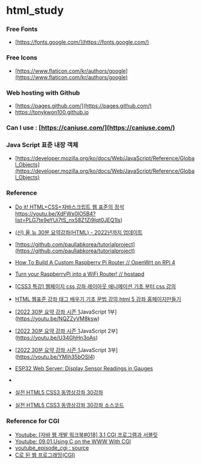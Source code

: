 # html_study


### Free Fonts
* [https://fonts.google.com/](https://fonts.google.com/)

### Free Icons
* [https://www.flaticon.com/kr/authors/google](https://www.flaticon.com/kr/authors/google)

### Web hosting with Github
* [https://pages.github.com/](https://pages.github.com/)
* https://tonykwon100.github.io

### Can I use : [https://caniuse.com/](https://caniuse.com/)

### Java Script 표준 내장 객체
* [https://developer.mozilla.org/ko/docs/Web/JavaScript/Reference/Global_Objects](https://developer.mozilla.org/ko/docs/Web/JavaScript/Reference/Global_Objects)

### Reference
* [Do it! HTML+CSS+자바스크립트 웹 표준의 정석]()https://youtu.be/XdFWx0lO5B4?list=PLG7te9eYUi7tS_nx58Z1Zi9Iqt0JEQ1Is)
* [(신) 올 뉴 30분 요약강좌(HTML) - 2022년까지 업데이트](https://youtu.be/PQymWXKehlk?list=PLkfUwwo13dlUhRuBra9j6YCypYRdifd2O)
* [https://github.com/paullabkorea/tutorialproject](https://github.com/paullabkorea/tutorialproject)
* [How To Build A Custom Raspberry Pi Router // OpenWrt on RPi 4](https://youtu.be/_pBf2hGqXL8)
* [Turn your RaspberryPi into a WiFi Router! // hostapd](https://youtu.be/laeOmNDE-Ac)
* [[CSS3 특강] 웹페이지 css 강좌 레이아웃 애니메이션 기초 부터 css 강의](https://youtu.be/agaWBLNu6h0)
* [HTML 웹표준 강좌 태그 배우기 기초 문법 강의 html 5 강좌 홈페이지만들기](https://youtu.be/EtLbvFbvI3A)
* [[2022 30분 요약 강좌 시즌 1](리뉴얼)JavaScript 1부](https://youtu.be/NQZZyVM8ksw)
* [[2022 30분 요약 강좌 시즌 1](리뉴얼)JavaScript 2부](https://youtu.be/U34GhHn3oAs)
* [[2022 30분 요약 강좌 시즌 1](리뉴얼)JavaScript 3부](https://youtu.be/YMih35bOSI4)

* [ESP32 Web Server: Display Sensor Readings in Gauges](https://randomnerdtutorials.com/esp32-web-server-gauges/)
* 
* [실전 HTML5 CSS3 동영상강좌 30강좌](https://youtu.be/fVnuQAjmcks?list=PLOJ3X9PwqLzsba6W-e6LjFqpXOBquCU7W)
* [실전 HTML5 CSS3 동영상강좌 30강좌 소스코드](https://github.com/funnycom/html5-css3)

### Reference for CGI
* [Youtube: [자바 웹 개발 워크북#018] 3.1 CGI 프로그램과 서블릿](https://youtu.be/wdPAvUuyu8A?list=PLTEeGHE5dNEO7fGBYIhZN59dcWufaCSok)
* [Youtube: 09.01.Using C on the WWW With CGI](https://youtu.be/IU88XroupIQ?list=PLDhd2asKgB6Wo2uxQS3C9PBG_wjNGQLnP)
* [youtube_episode_cgi : source](https://gitlab.com/greggink/youtube_episode_cgi)
* [C로 된 웹 프로그래밍(CGI)](https://youtu.be/rFaRFCyewpA)
